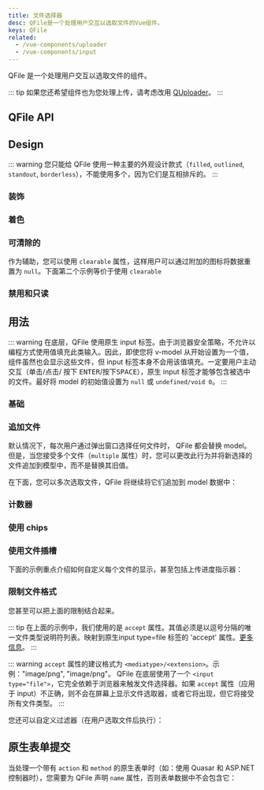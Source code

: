 ```yaml
---
title: 文件选择器
desc: QFile是一个处理用户交互以选取文件的Vue组件。
keys: QFile
related:
  - /vue-components/uploader
  - /vue-components/input
---
```


QFile 是一个处理用户交互以选取文件的组件。

::: tip
如果您还希望组件也为您处理上传，请考虑改用 [QUploader](/vue-components/uploader)。
:::

## QFile API

<doc-api file="QFile" />

## Design

::: warning
您只能给 QFile 使用一种主要的外观设计款式（`filled`, `outlined`, `standout`, `borderless`），不能使用多个，因为它们是互相排斥的。
:::

<doc-example title="外观设计预览" file="QFile/DesignOverview" />

### 装饰

<doc-example title="Decorators" file="QFile/Decorators" />

### 着色

<doc-example title="Coloring" file="QFile/Coloring" />

### 可清除的
作为辅助，您可以使用 `clearable` 属性，这样用户可以通过附加的图标将数据重置为 `null`。下面第二个示例等价于使用 `clearable`

<doc-example title="Clearable" file="QFile/Clearable" />

### 禁用和只读

<doc-example title="Disable and readonly" file="QFile/DisableReadonly" />

## 用法

::: warning
在底层，QFile 使用原生 input 标签。由于浏览器安全策略，不允许以编程方式使用值填充此类输入。因此，即使您将 v-model 从开始设置为一个值，组件虽然也会显示这些文件，但 input 标签本身不会用该值填充。一定要用户主动交互（单击/点击/ 按下 <kbd>ENTER</kbd>/按下<kbd>SPACE</kbd>），原生 input 标签才能够包含被选中的文件。最好将 model 的初始值设置为 `null` 或 `undefined/void 0`。
:::

### 基础

<doc-example title="单个文件" file="QFile/BasicSingle" />

<doc-example title="多个文件" file="QFile/BasicMultiple" />

### 追加文件

默认情况下，每次用户通过弹出窗口选择任何文件时， QFile 都会替换 model。但是，当您接受多个文件（`multiple` 属性）时，您可以更改此行为并将新选择的文件追加到模型中，而不是替换其旧值。

在下面，您可以多次选取文件，QFile 将继续将它们追加到 model 数据中：

<doc-example title="追加文件" file="QFile/AppendingFiles" />

### 计数器

<doc-example title="基础计数" file="QFile/CounterBasic" />

<doc-example title="计数标签" file="QFile/CounterLabel" />

### 使用 chips

<doc-example title="With chips" file="QFile/WithChips" />

### 使用文件插槽
下面的示例重点介绍如何自定义每个文件的显示，甚至包括上传进度指示器：

<doc-example title="上传进度" file="QFile/WithProgress" />

### 限制文件格式

<doc-example title="基础限制" file="QFile/RestrictionBasic" />

您甚至可以把上面的限制结合起来。

::: tip
在上面的示例中，我们使用的是 `accept` 属性。其值必须是以逗号分隔的唯一文件类型说明符列表。映射到原生input type=file 标签的 'accept' 属性。[更多信息](https://developer.mozilla.org/en-US/docs/Web/HTML/Element/input/file#Unique_file_type_specifiers)。
:::

::: warning
`accept` 属性的建议格式为 `<mediatype>/<extension>`。示例："image/png", "image/png"。 QFile 在底层使用了一个 `<input type="file">`，它完全依赖于浏览器来触发文件选择器。如果 `accept` 属性（应用于 input）不正确，则不会在屏幕上显示文件选取器，或者它将出现，但它将接受所有文件类型。
:::

您还可以自定义过滤器（在用户选取文件后执行）：

<doc-example title="过滤" file="QFile/RestrictionFilter" />


## 原生表单提交

当处理一个带有 `action` 和 `method` 的原生表单时（如：使用 Quasar 和 ASP.NET 控制器时），您需要为 QFile 声明 `name` 属性，否则表单数据中不会包含它：

<doc-example title="原生表单" file="QFile/NativeForm" />
